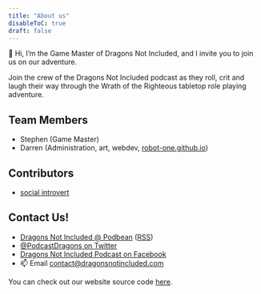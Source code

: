 ```yaml
---
title: "About us"
disableToC: true
draft: false
---
```


👋 Hi, I’m the Game Master of Dragons Not Included, and I invite you to join us on our adventure.

Join the crew of the Dragons Not Included podcast as they roll, crit and laugh their way through the Wrath of the Righteous tabletop role playing adventure. 

## Team Members
- Stephen (Game Master)
- Darren (Administration, art, webdev, [robot-one.github.io](https://robot-one.github.io/))

## Contributors
- [social introvert](https://soundcloud.com/user-520878457)

## Contact Us!
- [Dragons Not Included @ Podbean](https://dragonsnotincluded.podbean.com/) ([RSS](https://feed.podbean.com/dragonsnotincluded/feed.xml))
- [@PodcastDragons on Twitter](https://twitter.com/PodcastDragons)
- [Dragons Not Included Podcast on Facebook](https://www.facebook.com/Dragons-Not-Included-Podcast-103097024812637)
- 📫 Email contact@dragonsnotincluded.com

You can check out our website source code [here](https://github.com/DragonsNotIncluded/DragonsNotIncluded.github.io).
